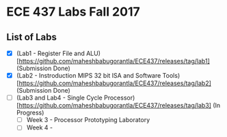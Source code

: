 # ECE 437 Labs Fall 2017

## List of Labs

- [x] (Lab1 - Register File and ALU)[https://github.com/maheshbabugorantla/ECE437/releases/tag/lab1] (Submission Done)
- [x] (Lab2 - Instroduction MIPS 32 bit ISA and Software Tools)[https://github.com/maheshbabugorantla/ECE437/releases/tag/lab2] (Submission Done)
- [ ] (Lab3 and Lab4	- Single Cycle Processor)[https://github.com/maheshbabugorantla/ECE437/releases/tag/lab3] (In Progress)
	- [ ] Week 3 - Processor Prototyping Laboratory
	- [ ] Week 4 - 